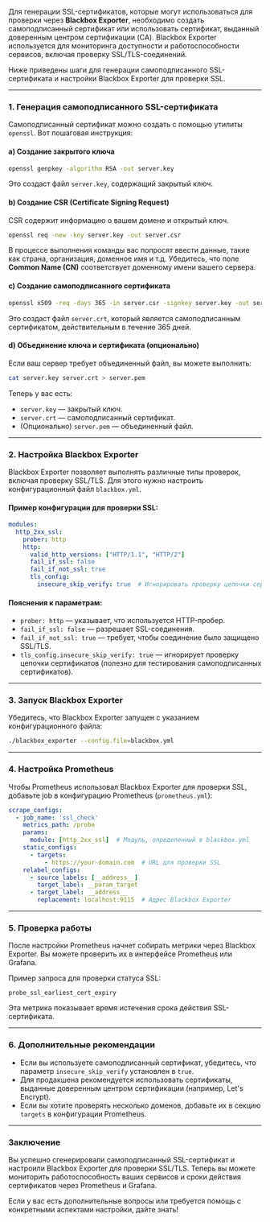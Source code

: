 Для генерации SSL-сертификатов, которые могут использоваться для проверки через **Blackbox Exporter**, необходимо создать самоподписанный сертификат или использовать сертификат, выданный доверенным центром сертификации (CA). Blackbox Exporter используется для мониторинга доступности и работоспособности сервисов, включая проверку SSL/TLS-соединений.

Ниже приведены шаги для генерации самоподписанного SSL-сертификата и настройки Blackbox Exporter для проверки SSL.

---

### 1. **Генерация самоподписанного SSL-сертификата**
Самоподписанный сертификат можно создать с помощью утилиты `openssl`. Вот пошаговая инструкция:

#### a) Создание закрытого ключа
```bash
openssl genpkey -algorithm RSA -out server.key
```
Это создаст файл `server.key`, содержащий закрытый ключ.

#### b) Создание CSR (Certificate Signing Request)
CSR содержит информацию о вашем домене и открытый ключ.
```bash
openssl req -new -key server.key -out server.csr
```
В процессе выполнения команды вас попросят ввести данные, такие как страна, организация, доменное имя и т.д. Убедитесь, что поле **Common Name (CN)** соответствует доменному имени вашего сервера.

#### c) Создание самоподписанного сертификата
```bash
openssl x509 -req -days 365 -in server.csr -signkey server.key -out server.crt
```
Это создаст файл `server.crt`, который является самоподписанным сертификатом, действительным в течение 365 дней.

#### d) Объединение ключа и сертификата (опционально)
Если ваш сервер требует объединенный файл, вы можете выполнить:
```bash
cat server.key server.crt > server.pem
```

Теперь у вас есть:
- `server.key` — закрытый ключ.
- `server.crt` — самоподписанный сертификат.
- (Опционально) `server.pem` — объединенный файл.

---

### 2. **Настройка Blackbox Exporter**
Blackbox Exporter позволяет выполнять различные типы проверок, включая проверку SSL/TLS. Для этого нужно настроить конфигурационный файл `blackbox.yml`.

#### Пример конфигурации для проверки SSL:
```yaml
modules:
  http_2xx_ssl:
    prober: http
    http:
      valid_http_versions: ["HTTP/1.1", "HTTP/2"]
      fail_if_ssl: false
      fail_if_not_ssl: true
      tls_config:
        insecure_skip_verify: true  # Игнорировать проверку цепочки сертификатов (например, для самоподписанных сертификатов)
```

#### Пояснения к параметрам:
- `prober: http` — указывает, что используется HTTP-пробер.
- `fail_if_ssl: false` — разрешает SSL-соединения.
- `fail_if_not_ssl: true` — требует, чтобы соединение было защищено SSL/TLS.
- `tls_config.insecure_skip_verify: true` — игнорирует проверку цепочки сертификатов (полезно для тестирования самоподписанных сертификатов).

---

### 3. **Запуск Blackbox Exporter**
Убедитесь, что Blackbox Exporter запущен с указанием конфигурационного файла:
```bash
./blackbox_exporter --config.file=blackbox.yml
```

---

### 4. **Настройка Prometheus**
Чтобы Prometheus использовал Blackbox Exporter для проверки SSL, добавьте job в конфигурацию Prometheus (`prometheus.yml`):

```yaml
scrape_configs:
  - job_name: 'ssl_check'
    metrics_path: /probe
    params:
      module: [http_2xx_ssl]  # Модуль, определенный в blackbox.yml
    static_configs:
      - targets:
          - https://your-domain.com  # URL для проверки SSL
    relabel_configs:
      - source_labels: [__address__]
        target_label: __param_target
      - target_label: __address__
        replacement: localhost:9115  # Адрес Blackbox Exporter
```

---

### 5. **Проверка работы**
После настройки Prometheus начнет собирать метрики через Blackbox Exporter. Вы можете проверить их в интерфейсе Prometheus или Grafana.

Пример запроса для проверки статуса SSL:
```promql
probe_ssl_earliest_cert_expiry
```
Эта метрика показывает время истечения срока действия SSL-сертификата.

---

### 6. **Дополнительные рекомендации**
- Если вы используете самоподписанный сертификат, убедитесь, что параметр `insecure_skip_verify` установлен в `true`.
- Для продакшена рекомендуется использовать сертификаты, выданные доверенным центром сертификации (например, Let's Encrypt).
- Если вы хотите проверять несколько доменов, добавьте их в секцию `targets` в конфигурации Prometheus.

---

### Заключение
Вы успешно сгенерировали самоподписанный SSL-сертификат и настроили Blackbox Exporter для проверки SSL/TLS. Теперь вы можете мониторить работоспособность ваших сервисов и сроки действия сертификатов через Prometheus и Grafana.

Если у вас есть дополнительные вопросы или требуется помощь с конкретными аспектами настройки, дайте знать!
